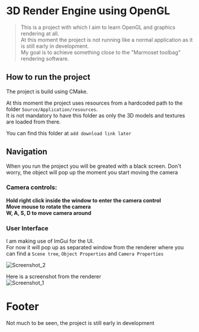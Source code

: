 # 3D Render Engine using OpenGL
> This is a project with which I aim to learn OpenGL and graphics rendering at all. <br />
> At this moment the project is not running like a normal application as it is still early in development. <br />
> My goal is to achieve something close to the "Marmoset toolbag" rendering software. <br />

## How to run the project
The project is build using CMake.

At this moment the project uses resources from a hardcoded path to the folder `Source/Application/resources`. <br />
It is not mandatory to have this folder as only the 3D models and textures are loaded from there.

You can find this folder at `add download link later` <br />

## Navigation
When you run the project you will be greated with a black screen. Don't worry, the object will pop up the moment you start moving the camera <br />

### Camera controls:
**Hold right click inside the window to enter the camera control <br />
Move mouse to rotate the camera <br />
W, A, S, D to move camera around**<br />


### User Interface
I am making use of ImGui for the UI. <br />
For now it will pop up as separated window from the renderer where you can find a `Scene tree`, `Object Properties` and `Camera Properties`

![Screenshot_2](https://github.com/Ivailo41/OpenGL-Render-Engine/assets/115023277/49bf90c2-9e72-4e14-92b0-744536fab3a5)

Here is a screenshot from the renderer <br />
![Screenshot_1](https://github.com/Ivailo41/OpenGL-Render-Engine/assets/115023277/c94ddd9d-745d-4b83-a24d-c2a825d6a27c) 

# Footer
Not much to be seen, the project is still early in development
